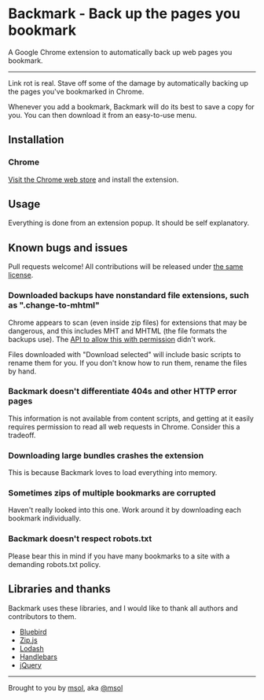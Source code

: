 # Backmark - Back up the pages you bookmark

A Google Chrome extension to automatically back up web pages you bookmark.

------------------------

Link rot is real. Stave off some of the damage by automatically backing up the pages you've bookmarked in Chrome.

Whenever you add a bookmark, Backmark will do its best to save a copy for you. You can then download it from an easy-to-use menu.


## Installation


### Chrome

[Visit the Chrome web store](https://chrome.google.com/webstore) and install the extension.


## Usage

Everything is done from an extension popup. It should be self explanatory.


## Known bugs and issues

Pull requests welcome! All contributions will be released under [the same license](LICENSE.md).


### Downloaded backups have nonstandard file extensions, such as ".change-to-mhtml"

Chrome appears to scan (even inside zip files) for extensions that may be dangerous, and this includes MHT and MHTML (the file formats the backups use). The [API to allow this with permission](https://developer.chrome.com/extensions/downloads#method-acceptDanger) didn't work.

Files downloaded with "Download selected" will include basic scripts to rename them for you. If you don't know how to run them, rename the files by hand.


### Backmark doesn't differentiate 404s and other HTTP error pages

This information is not available from content scripts, and getting at it easily requires permission to read all web requests in Chrome. Consider this a tradeoff.


### Downloading large bundles crashes the extension

This is because Backmark loves to load everything into memory.


### Sometimes zips of multiple bookmarks are corrupted

Haven't really looked into this one. Work around it by downloading each bookmark individually.


### Backmark doesn't respect robots.txt

Please bear this in mind if you have many bookmarks to a site with a demanding robots.txt policy.


## Libraries and thanks

Backmark uses these libraries, and I would like to thank all authors and contributors to them.

* [Bluebird](https://github.com/petkaantonov/bluebird)
* [Zip.js](https://gildas-lormeau.github.io/zip.js/)
* [Lodash](https://lodash.com/)
* [Handlebars](http://handlebarsjs.com/)
* [jQuery](https://jquery.com/)

------------------------

Brought to you by [msol](http://msol.io/), aka [@msol](https://twitter.com/msol)
